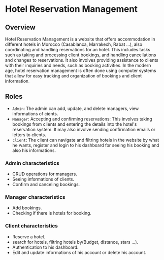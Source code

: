 # Hotel Reservation Management

## Overview
Hotel Reservation Management is a website that offers accommodation in different hotels in Morocco (Casablanca, Marrakech, Rabat ...), also coordinating and handling reservations for an hotel. This includes tasks such as taking and processing client bookings, and handling cancellations and changes to reservations. It also involves providing assistance to clients with their inquiries and needs, such as booking activities. In the modern age, hotel reservation management is often done using computer systems that allow for easy tracking and organization of bookings and client information.

## Roles
- ``Admin``: The admin can add, update, and delete managers, view informations of cients. 
- ``Manager``: Accepting and confirming reservations: This involves taking bookings from clients and entering the details into the hotel's reservation system. It may also involve sending confirmation emails or letters to clients.
- ``client``: The client can navigate and filtring hotels in the website by what he wants, register and login to his dashboard for seeing his booking and also his informations.


### Admin characteristics
- CRUD operations for managers.
- Seeing informations of clients.
- Confirm and canceling bookings.


### Manager characteristics
- Add bookings.
- Checking if there is hotels for booking.

### Client characteristics
- Reserve a hotel.
- search for hotels, filtring hotels by(Budget, distance, stars ...).
- Authentication to his dashboard.
- Edit and update informations of his account or delete his account.


